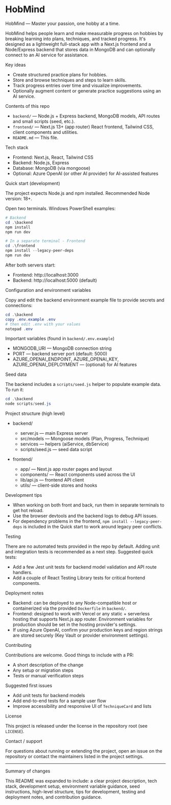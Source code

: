 # HobMind

HobMind — Master your passion, one hobby at a time.

HobMind helps people learn and make measurable progress on hobbies by breaking learning into plans, techniques, and tracked progress. It's designed as a lightweight full-stack app with a Next.js frontend and a Node/Express backend that stores data in MongoDB and can optionally connect to an AI service for assistance.

Key ideas
- Create structured practice plans for hobbies.
- Store and browse techniques and steps to learn skills.
- Track progress entries over time and visualize improvements.
- Optionally augment content or generate practice suggestions using an AI service.

Contents of this repo
- `backend/` — Node.js + Express backend, MongoDB models, API routes and small scripts (seed, etc.).
- `frontend/` — Next.js 13+ (app router) React frontend, Tailwind CSS, client components and utilities.
- `README.md` — This file.

Tech stack
- Frontend: Next.js, React, Tailwind CSS
- Backend: Node.js, Express
- Database: MongoDB (via mongoose)
- Optional: Azure OpenAI (or other AI provider) for AI-assisted features

Quick start (development)

The project expects Node.js and npm installed. Recommended Node version: 18+.

Open two terminals. Windows PowerShell examples:

```powershell
# Backend
cd .\backend
npm install
npm run dev

# In a separate terminal - Frontend
cd .\frontend
npm install --legacy-peer-deps
npm run dev
```

After both servers start:
- Frontend: http://localhost:3000
- Backend: http://localhost:5000 (default)

Configuration and environment variables

Copy and edit the backend environment example file to provide secrets and connections:

```powershell
cd .\backend
copy .env.example .env
# then edit .env with your values
notepad .env
```

Important variables (found in `backend/.env.example`)
- MONGODB_URI — MongoDB connection string
- PORT — backend server port (default: 5000)
- AZURE_OPENAI_ENDPOINT, AZURE_OPENAI_KEY, AZURE_OPENAI_DEPLOYMENT — (optional) for AI features

Seed data

The backend includes a `scripts/seed.js` helper to populate example data. To run it:

```powershell
cd .\backend
node scripts/seed.js
```

Project structure (high level)

- backend/
	- server.js — main Express server
	- src/models — Mongoose models (Plan, Progress, Technique)
	- services — helpers (aiService, dbService)
	- scripts/seed.js — seed data script

- frontend/
	- app/ — Next.js app router pages and layout
	- components/ — React components used across the UI
	- lib/api.js — frontend API client
	- utils/ — client-side stores and hooks

Development tips
- When working on both front and back, run them in separate terminals to get hot reload.
- Use the browser devtools and the backend logs to debug API issues.
- For dependency problems in the frontend, `npm install --legacy-peer-deps` is included in the Quick start to work around legacy peer conflicts.

Testing

There are no automated tests provided in the repo by default. Adding unit and integration tests is recommended as a next step. Suggested quick tests:
- Add a few Jest unit tests for backend model validation and API route handlers.
- Add a couple of React Testing Library tests for critical frontend components.

Deployment notes

- Backend: can be deployed to any Node-compatible host or containerized via the provided `Dockerfile` in `backend/`.
- Frontend: designed to work with Vercel or any static + serverless hosting that supports Next.js app router. Environment variables for production should be set in the hosting provider's settings.
- If using Azure OpenAI, confirm your production keys and region strings are stored securely (Key Vault or provider environment settings).

Contributing

Contributions are welcome. Good things to include with a PR:
- A short description of the change
- Any setup or migration steps
- Tests or manual verification steps

Suggested first issues
- Add unit tests for backend models
- Add end-to-end tests for a sample user flow
- Improve accessibility and responsive UI of `TechniqueCard` and lists

License

This project is released under the license in the repository root (see `LICENSE`).

Contact / support

For questions about running or extending the project, open an issue on the repository or contact the maintainers listed in the project settings.

---

Summary of changes

This README was expanded to include: a clear project description, tech stack, development setup, environment variable guidance, seed instructions, high-level structure, tips for development, testing and deployment notes, and contribution guidance.
